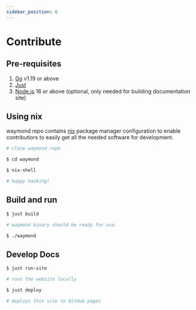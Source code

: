 ```yaml
---
sidebar_position: 6
---
```


# Contribute

## Pre-requisites

1. [Go](https://go.dev/) v1.19 or above
1. [Just](https://github.com/casey/just)
1. [Node.js](https://nodejs.org/en) 16 or above (optional, only needed for building documentation site)

## Using nix

waymond repo contains [nix](https://nixos.org/) package manager configuration to enable contributiors to easily get all the needed software for development.

```sh
# clone waymond repo

$ cd waymond

$ nix-shell

# happy hacking!
```

## Build and run

```sh
$ just build

# waymond binary should be ready for use.

$ ./waymond
```

## Develop Docs

```sh
$ just run-site

# runs the website locally

$ just deploy

# deploys this site to GitHub pages
```